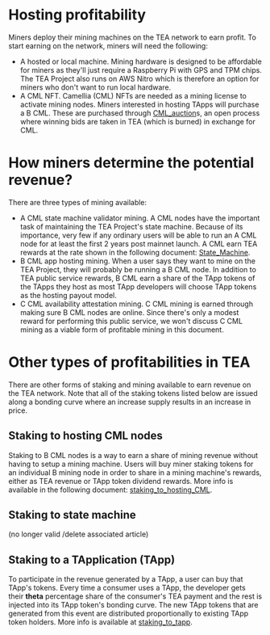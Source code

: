 # Hosting profitability

Miners deploy their mining machines on the TEA network to earn profit. To start earning on the network, miners will need the following:

* A hosted or local machine. Mining hardware is designed to be affordable for miners as they'll just require a Raspberry Pi with GPS and TPM chips. The TEA Project also runs on AWS Nitro which is therefore an option for miners who don't want to run local hardware.
* A CML NFT. Camellia (CML) NFTs are needed as a mining license to activate mining nodes. Miners interested in hosting TApps will purchase a B CML. These are purchased through [CML_auction](CML_auction.md)s, an open process where winning bids are taken in TEA (which is burned) in exchange for CML.

# How miners determine the potential revenue?

There are three types of mining available:

* A CML state machine validator mining. A CML nodes have the important task of maintaining the TEA Project's state machine. Because of its importance, very few if any ordinary users will be able to run an A CML node for at least the first 2 years post mainnet launch. A CML earn TEA rewards at the rate shown in the following document: [State_Machine](State_Machine.md).
* B CML app hosting mining. When a user says they want to mine on the TEA Project, they will probably be running a B CML node. In addition to TEA public service rewards, B CML earn a share of the TApp tokens of the TApps they host as most TApp developers will choose TApp tokens as the hosting payout model.
* C CML availability attestation mining. C CML mining is earned through making sure B CML nodes are online. Since there's only a modest reward for performing this public service, we won't discuss C CML mining as a viable form of profitable mining in this document.

# Other types of profitabilities in TEA

There are other forms of staking and mining available to earn revenue on the TEA network. Note that all of the staking tokens listed below are issued along a bonding curve where an increase supply results in an increase in price.

## Staking to hosting CML nodes

Staking to B CML nodes is a way to earn a share of mining revenue without having to setup a mining machine. Users will buy miner staking tokens for an individual B mining node in order to share in a mining machine's rewards, either as TEA revenue or TApp token dividend rewards. More info is available in the following document: [staking_to_hosting_CML](staking_to_hosting_CML.md).

## Staking to state machine

(no longer valid /delete associated article)

## Staking to a TApplication (TApp)

To participate in the revenue generated by a TApp, a user can buy that TApp's tokens. Every time a consumer uses a TApp, the developer gets their **theta** percentage share of the consumer's TEA payment and the rest is injected into its TApp token's bonding curve. The new TApp tokens that are generated from this event are distributed proportionally to existing TApp token holders. More info is available at [staking_to_tapp](staking_to_tapp.md).
